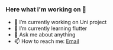 ### Here what i'm working on 👋



<!-- Here are some ideas to get you started: -->

- 🔭 I’m currently working on Uni project
- 🌱 I’m currently learning flutter
- 💬 Ask me about anything
- 📫 How to reach me: [Email](http://b3hzadsh@gmail.com)
<!-- - 😄 Pronouns: ... -->
<!-- - ⚡ Fun fact: ... -->
<!-- - 👯 I’m looking to collaborate on ...  -->
<!-- - 🤔 I’m looking for help with ...  -->

